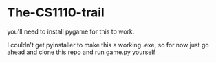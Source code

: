 # The-CS1110-trail

you'll need to install pygame for this to work.

I couldn't get pyinstaller to make this a working .exe, so for now just go ahead and clone this repo and run game.py yourself

